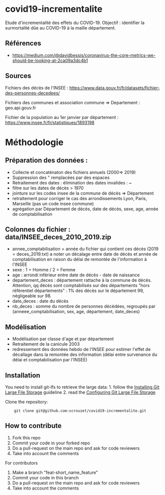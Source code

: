 # covid19-incrementalite
Etude d'incrementalité des effets du COVID-19.
Objectif : identifier la surmortalité dûe au COVID-19 à la maille département.

## Références

- https://medium.com/@davidbessis/coronavirus-the-core-metrics-we-should-be-looking-at-2ca09a3dc4b1

## Sources

Fichiers des décès de l'INSEE : https://www.data.gouv.fr/fr/datasets/fichier-des-personnes-decedees/

Fichiers des communes et association commune => Departement : geo.api.gouv.fr

Fichier de la population au 1er janvier par département : https://www.insee.fr/fr/statistiques/1893198

# Méthodologie

## Préparation des données : 
- Collecte et concaténaton des fichiers annuels (2000=> 2019)
- Suppression des " remplacées par des espaces
- Retraitement des dates : élimination des dates invalides : ~
- filtre sur les dates de décès > 1970
- jointure sur les codes insee de la commune de décès => Département
- retraitement pour corriger le cas des arrondissements Lyon, Paris, Marseille (pas un code insee commune)
- agrégation par Département de décès, date de décès, sexe, age, année de comptabilisation

## Colonnes du fichier  : data/INSEE_deces_2010_2019.zip
- annee_comptabilisation = année du fichier qui contient ces décès (2019 = deces_2019.txt) a noter un décalage entre date de décès et année de comptabilisation en raison du délai de remontée de l'information à l'INSEE
- sexe : 1 = Homme / 2 = Femme
- age : arrondi inférieur entre date de décès - date de naissance
- departement_deces : département rattache à la commune de décès. Attention, qq décès sont comptabilisés sur des départements "hors référentiel départements" : 1% des décès sur le département 99, négligeable sur 98.
- date_deces : date du décès
- nb_deces : somme du nombre de personnes décédées, regroupés par (anneee_comptabilisation, sex, age, département,  date_deces)

## Modélisation
- Modélisation par classe d'age et par département
- Retraitement de la canicule 2003
- redressement des données hebdo de l'INSEE pour estimer l'effet de décallage dans la remontée des information (délai entre survenance du délai et comptabilisation par l'INSEE)

## Installation

You need to install git-lfs to retrieve the large data:
    1. follow the [Installing Git Large File Storage](https://help.github.com/en/github/managing-large-files/installing-git-large-file-storage) guideline
    2. read the [Configuring Git Large File Storage](https://help.github.com/en/github/managing-large-files/configuring-git-large-file-storage)

Clone the repository:
```
    git clone git@github.com:scrouzet/covid19-incrementalite.git
```

## How to contribute

1. Fork this repo
2. Commit your code in your forked repo
3. Do a pull-request on the main repo and ask for code reviewers
4. Take into account the comments

For contributors
1. Make a branch "feat-short_name_feature"
2. Commit your code in this branch
3. Do a pull-request on the main repo and ask for code reviewers
4. Take into account the comments